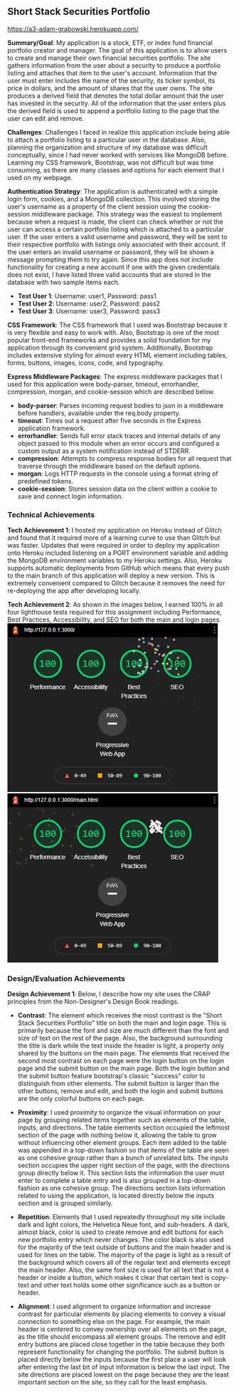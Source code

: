 ## Short Stack Securities Portfolio

https://a3-adam-grabowski.herokuapp.com/

**Summary/Goal**: My application is a stock, ETF, or index fund financial portfolio creator and manager. The goal of this application is to allow users to create and
manage their own financial securities portfolio. The site gathers information from the user about a security to produce a portfolio listing and attaches that item to
the user's account. Information that the user must enter includes the name of the security, its ticker symbol, its price in dollars, and the amount of shares that the
user owns. The site produces a derived field that denotes the total dollar amount that the user has invested in the security. All of the information that the user enters
plus the derived field is used to append a portfolio listing to the page that the user can edit and remove.

**Challenges**: Challenges I faced in realize this application include being able to attach a portfolio listing to a particular user in the database. Also, planning the
organization and structure of my database was difficult conceptually, since I had never worked with services like MongoDB before. Learning my CSS framework, Bootstrap,
was not difficult but was time consuming, as there are many classes and options for each element that I used on my webpage.

**Authentication Strategy**: The application is authenticated with a simple login form, cookies, and a MongoDB collection. This involved storing the user's username as a
property of the client session using the cookie-session middleware package. This strategy was the easiest to implement because when a request is made, the client can check
whether or not the user can access a certain portfolio listing which is attached to a particular user. If the user enters a valid username and password, they will be sent
to their respective portfolio with listings only associated with their account. If the user enters an invalid username or password, they will be shown a message prompting
them to try again. Since this app does not include functionality for creating a new account if one with the given credentials does not exist, I have listed three valid
accounts that are stored in the database with two sample items each.

- **Test User 1**: Username: user1, Password: pass1
- **Test User 2**: Username: user2, Password: pass2
- **Test User 3**: Username: user3, Password: pass3

**CSS Framework**: The CSS framework that I used was Bootstrap because it is very flexible and easy to work with. Also, Bootstrap is one of the most popular front-end
frameworks and provides a solid foundation for my application through its convenient grid system. Additionally, Bootstrap includes extensive styling for almost every
HTML element including tables, forms, buttons, images, icons, code, and typography.

**Express Middleware Packages**: The express middleware packages that I used for this application were body-parser, timeout, errorhandler, compression, morgan, and
cookie-session which are described below.

- **body-parser**: Parses incoming request bodies to json in a middleware before handlers, available under the req.body property.
- **timeout**: Times out a request after five seconds in the Express application framework.
- **errorhandler**: Sends full error stack traces and internal details of any object passed to this module when an error occurs and configured a custom output as a system
  notification instead of STDERR.
- **compression**: Attempts to compress response bodies for all request that traverse through the middleware based on the default options.
- **morgan**: Logs HTTP requests in the console using a format string of predefined tokens.
- **cookie-session**: Stores session data on the client within a cookie to save and connect login information.

### Technical Achievements

**Tech Achievement 1**: I hosted my application on Heroku instead of Glitch and found that it required more of a learning curve to use than Glitch but was faster. Updates
that were required in order to deploy my application onto Heroku included listening on a PORT environment variable and adding the MongoDB environment variables to my Heroku
settings. Also, Heroku supports automatic deployments from GitHub which means that every push to the main branch of this application will deploy a new version. This is extremely
convenient compared to Glitch because it removes the need for re-deploying the app after developing locally.

**Tech Achievement 2**: As shown in the images below, I earned 100% in all four lighthouse tests required for this assignment including Performance, Best Practices, Accessibility,
and SEO for both the main and login pages.
![](images/lighthouselogin.jpg)
![](images/lighthousemain.jpg)

### Design/Evaluation Achievements

**Design Achievement 1**: Below, I describe how my site uses the CRAP principles from the Non-Designer's Design Book readings.

- **Contrast**: The element which receives the most contrast is the "Short Stack Securities Portfolio" title on both the main and login page. This is primarily because
  the font and size are much different than the font and size of text on the rest of the page. Also, the background surrounding the title is dark while the text inside
  the header is light, a property only shared by the buttons on the main page. The elements that received the second most contrast on each page were the login button on
  the login page and the submit button on the main page. Both the login button and the submit button feature bootstrap's classic "success" color to distinguish from other
  elements. The submit button is larger than the other buttons, remove and edit, and both the login and submit buttons are the only colorful buttons on each page.

- **Proximity**: I used proximity to organize the visual information on your page by grouping related items together such as elements of the table, inputs, and directions.
  The table elements section occupied the leftmost section of the page with nothing below it, allowing the table to grow without influencing other element groups. Each item
  added to the table was appended in a top-down fashion so that items of the table are seen as one cohesive group rather than a bunch of unrelated bits. The inputs section
  occupies the upper right section of the page, with the directions group directly below it. This section lists the information the user must enter to complete a table entry
  and is also grouped in a top-down fashion as one cohesive group. The directions section lists information related to using the application, is located directly below the
  inputs section and is grouped similarly.

- **Repetition**: Elements that I used repeatedly throughout my site include dark and light colors, the Helvetica Neue font, and sub-headers. A dark, almost black, color is
  used to create remove and edit buttons for each new portfolio entry which never changes. The color black is also used for the majority of the text outside of buttons and the
  main header and is used for lines on the table. The majority of the page is light as a result of the background which covers all of the regular text and elements except the
  main header. Also, the same font size is used for all text that is not a header or inside a button, which makes it clear that certain text is copy-text and other text holds
  some other significance such as a button or header.

- **Alignment**: I used alignment to organize information and increase contrast for particular elements by placing elements to convey a visual connection to something else on
  the page. For example, the main header is centered to convey ownership over all elements on the page, as the title should encompass all element groups. The remove and edit
  entry buttons are placed close together in the table because they both represent functionality for changing the portfolio. The submit button is placed directly below the
  inputs because the first place a user will look after entering the last bit of input information is below the last input. The site directions are placed lowest on the page
  because they are the least important section on the site, so they call for the least emphasis.
